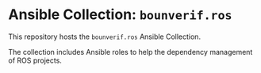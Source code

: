 # Ansible Collection: `bounverif.ros`

This repository hosts the `bounverif.ros` Ansible Collection.

The collection includes Ansible roles to help the dependency management of ROS projects.
